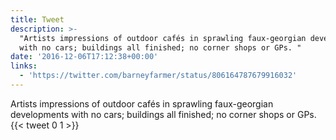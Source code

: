 ```yaml
---
title: Tweet
description: >-
  "Artists impressions of outdoor cafés in sprawling faux-georgian developments
  with no cars; buildings all finished; no corner shops or GPs. "
date: '2016-12-06T17:12:38+00:00'
links:
  - 'https://twitter.com/barneyfarmer/status/806164787679916032'
---
```

Artists impressions of outdoor cafés in sprawling faux-georgian developments with no cars; buildings all finished; no corner shops or GPs. 
      {{< tweet 0 1 >}}
    
